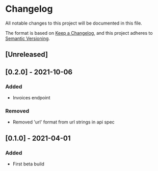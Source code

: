 # Changelog
All notable changes to this project will be documented in this file.

The format is based on [Keep a Changelog](https://keepachangelog.com/en/1.1.0/),
and this project adheres to [Semantic Versioning](https://semver.org/spec/v2.0.0.html).

## [Unreleased]

## [0.2.0] - 2021-10-06
### Added
- Invoices endpoint

### Removed
- Removed 'url' format from url strings in api spec

## [0.1.0] - 2021-04-01
### Added
- First beta build
